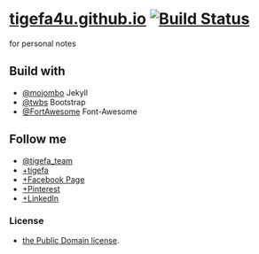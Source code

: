 [tigefa4u.github.io](http://tigefa4u.github.io) [![Build Status](https://api.travis-ci.org/tigefa4u/tigefa4u.github.io.png)](https://travis-ci.org/tigefa4u/tigefa4u.github.io)
==================


for personal notes 



## Build with 

- [@mojombo](https://github.com/mojombo/jekyll) Jekyll
- [@twbs](https://github.com/twbs/bootstrap) Bootstrap
- [@FortAwesome](https://github.com/FortAwesome/Font-Awesome/) Font-Awesome



## Follow me 

- [@tigefa_team](http://twitter.com/tigefa_team)
- [+tigefa](http://gplus.to/tigefa)
- [+Facebook Page](http://facebook.com/tigefa.team)
- [+Pinterest](http://pinterest.com/tigefa)
- [+LinkedIn](http://linkedin.com/in/tigefadotinfo)

### License

- [the Public Domain license](LICENSE).
